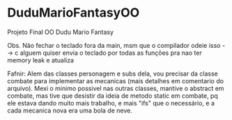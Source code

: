 # DuduMarioFantasyOO
Projeto Final OO Dudu Mario Fantasy

Obs. Não fechar o teclado fora da main, msm que o compilador odeie isso  --> c alguem quiser envia o teclado por todas as funções pra nao ter memory leak e atualiza

Fafnir:
Alem das classes personagem e subs dela, vou precisar da classe combate para implementar as mecanicas (mais detalhes em comentario do arquivo). Mexi o minimo possivel nas outras classes, mantive o abstract em combate, mas tive que desistir da ideia de metodo static em combate, pq ele estava dando muito mais trabalho, e mais "ifs" que o necessário, e a cada mecanica nova era uma bola de neve.